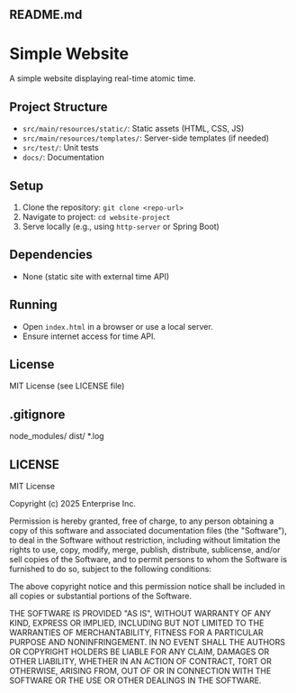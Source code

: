 ## README.md
# Simple Website

A simple website displaying real-time atomic time.

## Project Structure
- `src/main/resources/static/`: Static assets (HTML, CSS, JS)
- `src/main/resources/templates/`: Server-side templates (if needed)
- `src/test/`: Unit tests
- `docs/`: Documentation

## Setup
1. Clone the repository: `git clone <repo-url>`
2. Navigate to project: `cd website-project`
3. Serve locally (e.g., using `http-server` or Spring Boot)

## Dependencies
- None (static site with external time API)

## Running
- Open `index.html` in a browser or use a local server.
- Ensure internet access for time API.

## License
MIT License (see LICENSE file)

## .gitignore
node_modules/
dist/
*.log

## LICENSE
MIT License

Copyright (c) 2025 Enterprise Inc.

Permission is hereby granted, free of charge, to any person obtaining a copy
of this software and associated documentation files (the "Software"), to deal
in the Software without restriction, including without limitation the rights
to use, copy, modify, merge, publish, distribute, sublicense, and/or sell
copies of the Software, and to permit persons to whom the Software is
furnished to do so, subject to the following conditions:

The above copyright notice and this permission notice shall be included in all
copies or substantial portions of the Software.

THE SOFTWARE IS PROVIDED "AS IS", WITHOUT WARRANTY OF ANY KIND, EXPRESS OR
IMPLIED, INCLUDING BUT NOT LIMITED TO THE WARRANTIES OF MERCHANTABILITY,
FITNESS FOR A PARTICULAR PURPOSE AND NONINFRINGEMENT. IN NO EVENT SHALL THE
AUTHORS OR COPYRIGHT HOLDERS BE LIABLE FOR ANY CLAIM, DAMAGES OR OTHER
LIABILITY, WHETHER IN AN ACTION OF CONTRACT, TORT OR OTHERWISE, ARISING FROM,
OUT OF OR IN CONNECTION WITH THE SOFTWARE OR THE USE OR OTHER DEALINGS IN THE
SOFTWARE.